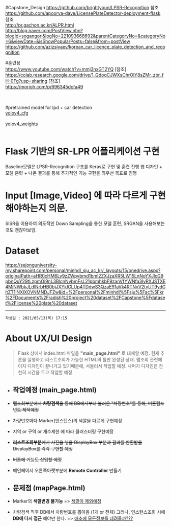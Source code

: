#Capstone_Design
https://github.com/brightyoun/LPSR-Recognition 참조 <br/>
https://github.com/apoorva-dave/LicensePlateDetector-deployment-flask 참조 <br/>
http://pr.gachon.ac.kr/ALPR.html <br/>
http://blog.naver.com/PostView.nhn?blogId=sogangori&logNo=221093668692&parentCategoryNo=&categoryNo=6&viewDate=&isShowPopularPosts=false&from=postView <br/>
https://github.com/azizsiyaev/korean_car_licence_plate_detection_and_recognition <br/>

#훈련용 <br/>
https://www.youtube.com/watch?v=mmj3nxGT2YQ [참조] <br/>
https://colab.research.google.com/drive/1_GdoqCJWXsChrOiY8sZMr_zbr_fH-0Fg?usp=sharing [참조] <br/>
https://morioh.com/p/696345dcfa49 <br/>


<br />
<br />
#pretrained model for lpd + car detection<br />
<a href='https://drive.google.com/uc?export=download&id=1NcJtEwboqtQ9u27lerYOqS3kUrg6cGKv'>yolov4_cfg</a> <br /><br />
<a href='https://drive.google.com/uc?export=download&id=1a-Nkl7Hc4Lx27L72qaBZFmkbcIyEcQvA'>yolov4_weights</a> <br/><br/>

# Flask 기반의 SR-LPR 어플리케이션 구현
Baseline모델은 LPSR-Recognition 구조를 Keras로 구현 및 훈련 진행
웹 디자인 + 모델 훈련 + 나온 결과를 통해 추가적인 기능 구현을 최우선 목표로 진행

# Input [Image,Video] 에 따라 다르게 구현해야하는지 의문.
SISR을 이용하여 의도적인 Down Sampling을 통한 모델 훈련, SRGAN을 사용해보는것도 괜찮아보임.

# Dataset
https://sejonguniversity-my.sharepoint.com/personal/minhdl_sju_ac_kr/_layouts/15/onedrive.aspx?originalPath=aHR0cHM6Ly9zZWpvbmd1bml2ZXJzaXR5LW15LnNoYXJlcG9pbnQuY29tLzpmOi9nL3BlcnNvbmFsL21pbmhkbF9zanVfYWNfa3IvRXJSTXE4MjNWbkJLdlNrbHB0bjJXYklCLUp4TDdwS3QzaE91aVk4RTNvV2tyUT9ydGltZT1iNXlXOVNMNDJFZw&id=%2Fpersonal%2Fminhdl%5Fsju%5Fac%5Fkr%2FDocuments%2Fradish%20project%20dataset%2FCapstone%5Fdataset%2Flicense%20plate%20dataset <br/>

* * *
```
작성일 : 2021/05/13(목) 17:15
```
# About UX/UI Design
> Flask 상에서 index.html 파일을 **"main_page.html"** 로 대체할 예정.
> 현재 추론을 실행하고 리스트조회가 가능한 HTML의 틀만 완성된 상태.
> 맵조회 관련페이지 디자인이 끝나가고 있기때문에, 서둘러서 작업할 예정.
> 나머지 디자인은 천천히 시간을 두고 작업할 예정

- ## 작업예정 (main_page.html)
- ~~맵조회부분에서 **차량검색**을 통해 DB에서부터 불러온 "차량번호"를 통해, 버튼컴포넌트 제작예정~~
- 차량번호마다 Marker(인스턴스)의 색깔을 다르게 구현예정
- 지역 or 구역 or 개수제한  에 따라 클러스터링 구현예정
- ~~**리스트조회부분**에서 사진을 넣을 DisplayBox 부분과 결과를 반환받을 DisplayBox를 각각 구현할 예정~~
- ~~버튼에 기능도 삽입할 예정~~
- 메인페이지 오른쪽아랫부분에 **Remote Controller** 만들기


- ## 문제점 (mapPage.html)
- Marker의 **색깔변경 불가능** => <u>색깔이 제외예정</u>
- 차량검색 직후 DB에서 차량번호를 뽑아옴 (1개 or 전체) 그러나, 인스턴스조회 시에 **DB에 다시 접근** 해야만 한다. => <u>애초에 모든정보를 데려올까???</u>
